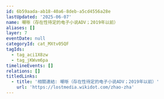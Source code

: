 ```yaml
---
id: 6b59aada-ab18-40a6-8deb-a5cd4556a28e
lastUpdated: '2025-06-07'
name: 嘲哳（存在性待定的电子小说ADV；2019年以前）
aliases: []
layer: 7
eventDate: null
categoryId: cat_MXtv05QF
tagIds:
  - tag_aci1X8zw
  - tag_jKWvm6pa
timelineEvents: []
relations: []
titledLinks:
  - title: '相關連結: 嘲哳（存在性待定的电子小说ADV；2019年以前）'
    url: 'https://lostmedia.wikidot.com/zhao-zha'
---
```


